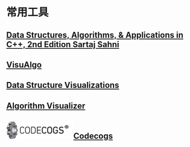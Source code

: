 # 常用工具

## [**Data Structures, Algorithms, & Applications in C++, 2nd Edition** Sartaj Sahni](/dsaac/dsaacIndex.htm)

## [**VisuAlgo**](https://visualgo.net/zh)

## [**Data Structure Visualizations**](https://www.cs.usfca.edu/~galles/visualization/Algorithms.html)

## [**Algorithm Visualizer**](https://algorithm-visualizer.org/)

## ![logo](/image/logo3.png)[Codecogs](https://latex.codecogs.com/)



